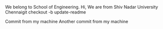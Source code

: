 We belong to School of Engineering.
Hi, We are from Shiv Nadar University Chennaigit checkout -b update-readme

Commit from my machine
Another commit from my machine
